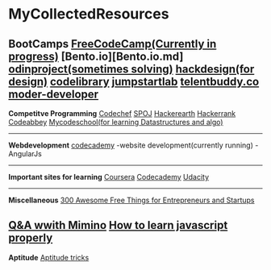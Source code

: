 # MyCollectedResources
**BootCamps**
  [FreeCodeCamp(Currently in progress)](freecodecamp.com.md)
  [Bento.io][Bento.io.md]
  [odinproject(sometimes solving)](theodinproject.com.md)
  [hackdesign(for design)](hackdesign.org.md)
  [codelibrary](http://codelibrary.ml/)
  [jumpstartlab](jumpstartlab.com)
  [telentbuddy.co](https://www.talentbuddy.co/)
  [moder-developer](https://learn.modern-developer.com/)
-----------------------------------------------------------
**Competitve Programming**
  [Codechef](codechef.com.md)
  [SPOJ](spoj.com.md)
  [Hackerearth](hackerearth.com.md)
  [Hackerrank](hackerrank.com.md)
  [Codeabbey](Codeabbey.com.md)
  [Mycodeschool(for learning Datastructures and algo)](mycodeschool.com.md)
  
  
  
-----------------------------------------------------------
**Webdevelopment**
  [codecademy](codecademy.com.md)
    -website development(currently running)
    -AngularJs
    
-----------------------------------------------------------
  
**Important sites for learning**
  [Coursera](coursera.org)
  [Codecademy](codecademy.com)
  [Udacity](udacity.com)
  
-----------------------------------------------------------
**Miscellaneous**
  [300 Awesome Free Things for Entrepreneurs and             Startups](https://blog.growth.supply/300-awesome-free-things-e07b3cd5fd5b)
  
  [Q&A wwith Mimino](http://blog.hackerrank.com/exclusive-qa-with-mimino-inside-the-mind-of-pro-competitive-coder/)
  [How to learn javascript properly](http://javascriptissexy.com/how-to-learn-javascript-properly/)
------------------------------------------------------------------------------------------------------

**Aptitude**
[Aptitude tricks](http://www.math-shortcut-tricks.com/)


